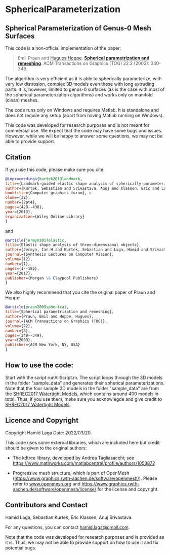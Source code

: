# SphericalParameterization
## Spherical Parameterization of Genus-0 Mesh Surfaces

This code is a non-official implementation of the paper:        
> Emil Praun and [Hugues Hoppe](https://hhoppe.com/).
> [**Spherical parametrization and remeshing**](https://hhoppe.com/sphereparam.pdf).
> ACM Transactions on Graphics (TOG) 22.3 (2003): 340-349.

The algorithm is very efficient as it is able to spherically parameterize, with very low distrosion, complex 3D models even those with long extruding parts. It is, however, limited to genus-0 surfaces (as is the case with most of the spherical parameterization algorithms) and works only on manifold (clean) meshes.  

The code runs only on Windows and requires Matlab. It is standalone and does not require any setup (apart from having Matlab running on Windows).

This code was developed for research purposes and is not meant for commercial use. We expect that the code may have some bugs and issues. However, while we will be happy to answer some questions, we may not be able to provide support. 

## Citation
If you use this code, please make sure you cite: 
```bibtex
@inproceedings{kurtek2013landmark, 
title={Landmark-guided elastic shape analysis of spherically-parameterized surfaces}, 
author={Kurtek, Sebastian and Srivastava, Anuj and Klassen, Eric and Laga, Hamid}, 
booktitle={Computer graphics forum}, v
olume={32}, 
number={2pt4}, 
pages={429--438}, 
year={2013}, 
organization={Wiley Online Library}
}
```
and
```bibtex
@article{jermyn2017elastic, 
title={Elastic shape analysis of three-dimensional objects}, 
author={Jermyn, Ian H and Kurtek, Sebastian and Laga, Hamid and Srivastava, Anuj}, 
journal={Synthesis Lectures on Computer Vision}, 
volume={12}, 
number={1}, 
pages={1--185}, 
year={2017}, 
publisher={Morgan \& Claypool Publishers} 
}
```
We also highly recommend that you cite the original paper of Praun and Hoppe:
```bibtex
@article{praun2003spherical,
title={Spherical parametrization and remeshing},
author={Praun, Emil and Hoppe, Hugues},
journal={ACM Transactions on Graphics (TOG)},
volume={22},
number={3},
pages={340--349},
year={2003},
publisher={ACM New York, NY, USA}
}
```

## How to use the code:
Start with the script runAllScript.m. The script loops through the 3D models in the folder "sample_data" and generates their spherical parameterizations. Note that the four sample 3D models in the folder "sample_data" are from the [SHREC2017 Watertight Models](http://watertight.ge.imati.cnr.it/), which contains around 400 models in total. Thus, if you use them, make sure you acknowlegde and give credit to [SHREC2017 Watertight Models](http://watertight.ge.imati.cnr.it/). 

## Licence and Copyright
Copyright Hamid Laga Date: 2022/03/20.

This code uses some external libraries, which are included here but credit should be given to the original authors: 

- The kdtree library, developed by Andrea Tagliasacchi; see https://www.mathworks.com/matlabcentral/profile/authors/1058872

- Progressive mesh structure, which is part of OpenMesh (https://www.graphics.rwth-aachen.de/software/openmesh/). Please refer to www.openmesh.org and https://www.graphics.rwth-aachen.de/software/openmesh/license/ for the license and copyright.

## Contributors and Contact
Hamid Laga, Sebastian Kurtek, Eric Klassen, Anuj Srivastava.

For any questions, you can contact hamid.laga@gmail.com. 

Note that the code was developed for research purposes and is provided as it is. Thus, we may not be able to provide support on how to use it and fix potential bugs.

